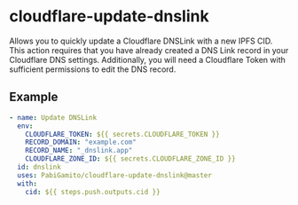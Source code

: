 # cloudflare-update-dnslink

Allows you to quickly update a Cloudflare DNSLink with a new IPFS CID. This action requires that you have already created a DNS Link record in your Cloudflare DNS settings. Additionally, you will need a Cloudflare Token with sufficient permissions to edit the DNS record.

## Example

```yml
- name: Update DNSLink
  env:
    CLOUDFLARE_TOKEN: ${{ secrets.CLOUDFLARE_TOKEN }}
    RECORD_DOMAIN: "example.com"
    RECORD_NAME: "_dnslink.app"
    CLOUDFLARE_ZONE_ID: ${{ secrets.CLOUDFLARE_ZONE_ID }}
  id: dnslink
  uses: PabiGamito/cloudflare-update-dnslink@master
  with:
    cid: ${{ steps.push.outputs.cid }}
```
